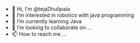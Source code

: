 - 👋 Hi, I’m @tejaDhulipala
- 👀 I’m interested in robotics with java programming
- 🌱 I’m currently learning Java
- 💞️ I’m looking to collaborate on ...
- 📫 How to reach me ...

<!---
tejaDhulipala/tejaDhulipala is a ✨ special ✨ repository because its `README.md` (this file) appears on your GitHub profile.
You can click the Preview link to take a look at your changes.
--->
